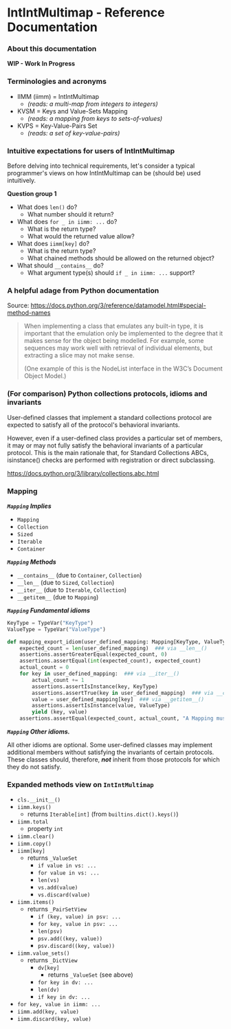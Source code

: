 # IntIntMultimap - Reference Documentation

### About this documentation

**WIP - Work In Progress**

### Terminologies and acronyms

  - IIMM (iimm) = IntIntMultimap
    - *(reads: a multi-map from integers to integers)*
  - KVSM = Keys and Value-Sets Mapping
    - *(reads: a mapping from keys to sets-of-values)*
  - KVPS = Key-Value-Pairs Set
    - *(reads: a set of key-value-pairs)*

### Intuitive expectations for users of IntIntMultimap

Before delving into technical requirements, let's consider a typical programmer's
views on how IntIntMultimap can be (should be) used intuitively.

**Question group 1**

  - What does ```len()``` do? 
    - What number should it return?
  - What does ```for _ in iimm: ...``` do?
    - What is the return type?
    - What would the returned value allow?
  - What does ```iimm[key]``` do?
    - What is the return type?
    - What chained methods should be allowed on the returned object?
  - What should ```__contains__``` do?
    - What argument type(s) should ```if _ in iimm: ...``` support?

### A helpful adage from Python documentation

Source: https://docs.python.org/3/reference/datamodel.html#special-method-names

> When implementing a class that emulates any built-in type, it is important that 
> the emulation only be implemented to the degree that it makes sense for the object 
> being modelled. For example, some sequences may work well with retrieval of 
> individual elements, but extracting a slice may not make sense. 
> 
> (One example of this is the NodeList interface in the W3C’s Document Object Model.)

### (For comparison) Python collections protocols, idioms and invariants

User-defined classes that implement a standard collections protocol are expected to
satisfy all of the protocol's behavioral invariants.

However, even if a user-defined class provides a particular set of members, it may
or may not fully satisfy the behavioral invariants of a particular protocol.
This is the main rationale that, for Standard Collections ABCs, isinstance() checks
are performed with registration or direct subclassing.

https://docs.python.org/3/library/collections.abc.html

### Mapping

***```Mapping``` Implies***

  - ```Mapping```
  - ```Collection```
  - ```Sized```
  - ```Iterable```
  - ```Container```

***```Mapping``` Methods***

  - ```__contains__``` (due to ```Container```, ```Collection```)
  - ```__len__```  (due to ```Sized```, ```Collection```)
  - ```__iter__```  (due to ```Iterable```, ```Collection```)
  - ```__getitem__``` (due to ```Mapping```)

***```Mapping``` Fundamental idioms***

```py
KeyType = TypeVar("KeyType")
ValueType = TypeVar("ValueType")

def mapping_export_idiom(user_defined_mapping: Mapping[KeyType, ValueType], assertions: Assertions) -> Iterable[tuple[KeyType, ValueType]]:
    expected_count = len(user_defined_mapping)  ### via __len__()
    assertions.assertGreaterEqual(expected_count, 0)
    assertions.assertEqual(int(expected_count), expected_count)
    actual_count = 0
    for key in user_defined_mapping:  ### via __iter__()
        actual_count += 1
        assertions.assertIsInstance(key, KeyType)
        assertions.assertTrue(key in user_defined_mapping)  ### via __contains__()
        value = user_defined_mapping[key]  ### via __getitem__()
        assertions.assertIsInstance(value, ValueType)
        yield (key, value)
    assertions.assertEqual(expected_count, actual_count, "A Mapping must provide a length that is equal to actual iteration count.")
```

***```Mapping``` Other idioms.***

All other idioms are optional. Some user-defined classes may implement additional members without 
satisfying the invariants of certain protocols. These classes should, therefore, ***not***
inherit from those protocols for which they do not satisfy.


### Expanded methods view on ```IntIntMultimap```

 - ```cls.__init__()```
 - ```iimm.keys()```
   - returns ```Iterable[int]``` (from ```builtins.dict().keys()```)
 - ```iimm.total```
   - property ```int```
 - ```iimm.clear()```
 - ```iimm.copy()```
 - ```iimm[key]```
   - returns ```_ValueSet```
     - ```if value in vs: ...```
     - ```for value in vs: ...```
     - ```len(vs)```
     - ```vs.add(value)```
     - ```vs.discard(value)```
 - ```iimm.items()```
   - returns ```_PairSetView```
     - ```if (key, value) in psv: ...```
     - ```for key, value in psv: ...```
     - ```len(psv)```
     - ```psv.add((key, value))```
     - ```psv.discard((key, value))```
 - ```iimm.value_sets()```
   - returns ```_DictView```
     - ```dv[key]```
       - returns ```_ValueSet``` (see above)
     - ```for key in dv: ...```
     - ```len(dv)```
     - ```if key in dv: ...```
 - ```for key, value in iimm: ...```
 - ```iimm.add(key, value)```
 - ```iimm.discard(key, value)```
